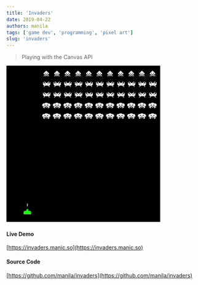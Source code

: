 ```yaml
---
title: 'Invaders'
date: 2019-04-22
authors: manila
tags: ['game dev', 'programming', 'pixel art']
slug: 'invaders'
---
```


> Playing with the Canvas API

![Space Invaders Demo](./demo.gif)

<!-- truncate -->

#### Live Demo

[https://invaders.manic.so](https://invaders.manic.so)

#### Source Code

[https://github.com/manila/invaders](https://github.com/manila/invaders)
